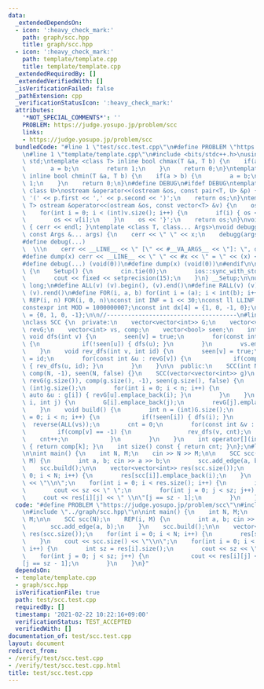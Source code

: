 ```yaml
---
data:
  _extendedDependsOn:
  - icon: ':heavy_check_mark:'
    path: graph/scc.hpp
    title: graph/scc.hpp
  - icon: ':heavy_check_mark:'
    path: template/template.cpp
    title: template/template.cpp
  _extendedRequiredBy: []
  _extendedVerifiedWith: []
  _isVerificationFailed: false
  _pathExtension: cpp
  _verificationStatusIcon: ':heavy_check_mark:'
  attributes:
    '*NOT_SPECIAL_COMMENTS*': ''
    PROBLEM: https://judge.yosupo.jp/problem/scc
    links:
    - https://judge.yosupo.jp/problem/scc
  bundledCode: "#line 1 \"test/scc.test.cpp\"\n#define PROBLEM \"https://judge.yosupo.jp/problem/scc\"\
    \n#line 1 \"template/template.cpp\"\n#include <bits/stdc++.h>\nusing namespace\
    \ std;\ntemplate <class T> inline bool chmax(T &a, T b) {\n    if(a < b) {\n \
    \       a = b;\n        return 1;\n    }\n    return 0;\n}\ntemplate <class T>\
    \ inline bool chmin(T &a, T b) {\n    if(a > b) {\n        a = b;\n        return\
    \ 1;\n    }\n    return 0;\n}\n#define DEBUG\n#ifdef DEBUG\ntemplate <class T,\
    \ class U>\nostream &operator<<(ostream &os, const pair<T, U> &p) {\n    os <<\
    \ '(' << p.first << ',' << p.second << ')';\n    return os;\n}\ntemplate <class\
    \ T> ostream &operator<<(ostream &os, const vector<T> &v) {\n    os << '{';\n\
    \    for(int i = 0; i < (int)v.size(); i++) {\n        if(i) { os << ','; }\n\
    \        os << v[i];\n    }\n    os << '}';\n    return os;\n}\nvoid debugg()\
    \ { cerr << endl; }\ntemplate <class T, class... Args>\nvoid debugg(const T &x,\
    \ const Args &... args) {\n    cerr << \" \" << x;\n    debugg(args...);\n}\n\
    #define debug(...)                                                           \
    \  \\\n    cerr << __LINE__ << \" [\" << #__VA_ARGS__ << \"]: \", debugg(__VA_ARGS__)\n\
    #define dump(x) cerr << __LINE__ << \" \" << #x << \" = \" << (x) << endl\n#else\n\
    #define debug(...) (void(0))\n#define dump(x) (void(0))\n#endif\n\nstruct Setup\
    \ {\n    Setup() {\n        cin.tie(0);\n        ios::sync_with_stdio(false);\n\
    \        cout << fixed << setprecision(15);\n    }\n} __Setup;\n\nusing ll = long\
    \ long;\n#define ALL(v) (v).begin(), (v).end()\n#define RALL(v) (v).rbegin(),\
    \ (v).rend()\n#define FOR(i, a, b) for(int i = (a); i < int(b); i++)\n#define\
    \ REP(i, n) FOR(i, 0, n)\nconst int INF = 1 << 30;\nconst ll LLINF = 1LL << 60;\n\
    constexpr int MOD = 1000000007;\nconst int dx[4] = {1, 0, -1, 0};\nconst int dy[4]\
    \ = {0, 1, 0, -1};\n\n//-------------------------------------\n#line 1 \"graph/scc.hpp\"\
    \nclass SCC {\n  private:\n    vector<vector<int>> G;\n    vector<vector<int>>\
    \ revG;\n    vector<int> vs, comp;\n    vector<bool> seen;\n    int cnt;\n   \
    \ void dfs(int v) {\n        seen[v] = true;\n        for(const int &u : G[v])\
    \ {\n            if(!seen[u]) { dfs(u); }\n        }\n        vs.emplace_back(v);\n\
    \    }\n    void rev_dfs(int v, int id) {\n        seen[v] = true;\n        comp[v]\
    \ = id;\n        for(const int &u : revG[v]) {\n            if(comp[u] == -1)\
    \ { rev_dfs(u, id); }\n        }\n    }\n\n  public:\n    SCC(int N) : G(N), revG(N),\
    \ comp(N, -1), seen(N, false) {}\n    SCC(vector<vector<int>> g)\n        : G(g),\
    \ revG(g.size()), comp(g.size(), -1), seen(g.size(), false) {\n        int n =\
    \ (int)g.size();\n        for(int i = 0; i < n; i++) {\n            for(const\
    \ auto &u : g[i]) { revG[u].emplace_back(i); }\n        }\n    }\n    void add_edge(int\
    \ i, int j) {\n        G[i].emplace_back(j);\n        revG[j].emplace_back(i);\n\
    \    }\n    void build() {\n        int n = (int)G.size();\n        for(int i\
    \ = 0; i < n; i++) {\n            if(!seen[i]) { dfs(i); }\n        }\n      \
    \  reverse(ALL(vs));\n        cnt = 0;\n        for(const int &v : vs) {\n   \
    \         if(comp[v] == -1) {\n                rev_dfs(v, cnt);\n            \
    \    cnt++;\n            }\n        }\n    }\n    int operator[](int k) const\
    \ { return comp[k]; }\n    int size() const { return cnt; }\n};\n#line 4 \"test/scc.test.cpp\"\
    \n\nint main() {\n    int N, M;\n    cin >> N >> M;\n\n    SCC scc(N);\n    REP(i,\
    \ M) {\n        int a, b; cin >> a >> b;\n        scc.add_edge(a, b);\n    }\n\
    \    scc.build();\n\n    vector<vector<int>> res(scc.size());\n    for(int i =\
    \ 0; i < N; i++) {\n        res[scc[i]].emplace_back(i);\n    }\n    cout << scc.size()\
    \ << \"\\n\";\n    for(int i = 0; i < res.size(); i++) {\n        int sz = res[i].size();\n\
    \        cout << sz << \" \";\n        for(int j = 0; j < sz; j++) {\n       \
    \     cout << res[i][j] << \" \\n\"[j == sz - 1];\n        }\n    }\n}\n"
  code: "#define PROBLEM \"https://judge.yosupo.jp/problem/scc\"\n#include \"../template/template.cpp\"\
    \n#include \"../graph/scc.hpp\"\n\nint main() {\n    int N, M;\n    cin >> N >>\
    \ M;\n\n    SCC scc(N);\n    REP(i, M) {\n        int a, b; cin >> a >> b;\n \
    \       scc.add_edge(a, b);\n    }\n    scc.build();\n\n    vector<vector<int>>\
    \ res(scc.size());\n    for(int i = 0; i < N; i++) {\n        res[scc[i]].emplace_back(i);\n\
    \    }\n    cout << scc.size() << \"\\n\";\n    for(int i = 0; i < res.size();\
    \ i++) {\n        int sz = res[i].size();\n        cout << sz << \" \";\n    \
    \    for(int j = 0; j < sz; j++) {\n            cout << res[i][j] << \" \\n\"\
    [j == sz - 1];\n        }\n    }\n}"
  dependsOn:
  - template/template.cpp
  - graph/scc.hpp
  isVerificationFile: true
  path: test/scc.test.cpp
  requiredBy: []
  timestamp: '2021-02-22 10:22:16+09:00'
  verificationStatus: TEST_ACCEPTED
  verifiedWith: []
documentation_of: test/scc.test.cpp
layout: document
redirect_from:
- /verify/test/scc.test.cpp
- /verify/test/scc.test.cpp.html
title: test/scc.test.cpp
---
```

